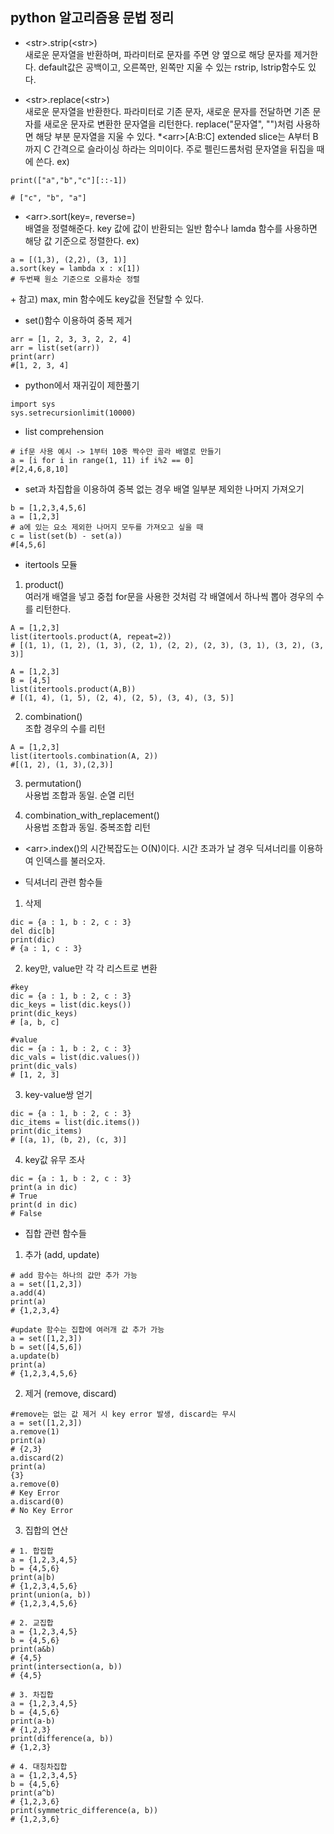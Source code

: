 ## python 알고리즘용 문법 정리

- \<str\>.strip(\<str\>) <br>
  새로운 문자열을 반환하며, 파라미터로 문자를 주면 양 옆으로 해당 문자를 제거한다. default값은 공백이고, 오른쪽만, 왼쪽만 지울 수 있는 rstrip, lstrip함수도 있다.

- \<str\>.replace(\<str\>) <br>
  새로운 문자열을 반환한다. 파라미터로 기존 문자, 새로운 문자를 전달하면 기존 문자를 새로운 문자로 변환한 문자열을 리턴한다. replace("문자열", "")처럼 사용하면 해당 부분 문자열을 지울 수 있다.
  \*\<arr\>[A:B:C]
  extended slice는 A부터 B까지 C 간격으로 슬라이싱 하라는 의미이다. 주로 펠린드롬처럼 문자열을 뒤집을 때에 쓴다.
  ex)

```
print(["a","b","c"][::-1])

# ["c", "b", "a"]
```

- \<arr\>.sort(key=, reverse=) <br>
  배열을 정렬해준다. key 값에 값이 반환되는 일반 함수나 lamda 함수를 사용하면 해당 값 기준으로 정렬한다. ex)

```
a = [(1,3), (2,2), (3, 1)]
a.sort(key = lambda x : x[1])
# 두번째 원소 기준으로 오름차순 정렬
```

\+ 참고) max, min 함수에도 key값을 전달할 수 있다.

- set()함수 이용하여 중복 제거

```
arr = [1, 2, 3, 3, 2, 2, 4]
arr = list(set(arr))
print(arr)
#[1, 2, 3, 4]
```

- python에서 재귀깊이 제한풀기

```
import sys
sys.setrecursionlimit(10000)
```

- list comprehension

```
# if문 사용 예시 -> 1부터 10중 짝수만 골라 배열로 만들기
a = [i for i in range(1, 11) if i%2 == 0]
#[2,4,6,8,10]
```

- set과 차집합을 이용하여 중복 없는 경우 배열 일부분 제외한 나머지 가져오기

```
b = [1,2,3,4,5,6]
a = [1,2,3]
# a에 있는 요소 제외한 나머지 모두를 가져오고 싶을 때
c = list(set(b) - set(a))
#[4,5,6]
```

- itertools 모듈

1. product() <br>
   여러개 배열을 넣고 중첩 for문을 사용한 것처럼 각 배열에서 하나씩 뽑아 경우의 수를 리턴한다.

```
A = [1,2,3]
list(itertools.product(A, repeat=2))
# [(1, 1), (1, 2), (1, 3), (2, 1), (2, 2), (2, 3), (3, 1), (3, 2), (3, 3)]

A = [1,2,3]
B = [4,5]
list(itertools.product(A,B))
# [(1, 4), (1, 5), (2, 4), (2, 5), (3, 4), (3, 5)]
```

2. combination()<br>
   조합 경우의 수를 리턴

```
A = [1,2,3]
list(itertools.combination(A, 2))
#[(1, 2), (1, 3),(2,3)]
```

3. permutation()<br>
   사용법 조합과 동일. 순열 리턴

4. combination_with_replacement()<br>
   사용법 조합과 동일. 중복조합 리턴

- \<arr\>.index()의 시간복잡도는 O(N)이다. 시간 초과가 날 경우 딕셔너리를 이용하여 인덱스를 불러오자.

- 딕셔너리 관련 함수들

1. 삭제

```
dic = {a : 1, b : 2, c : 3}
del dic[b]
print(dic)
# {a : 1, c : 3}
```

2. key만, value만 각 각 리스트로 변환

```
#key
dic = {a : 1, b : 2, c : 3}
dic_keys = list(dic.keys())
print(dic_keys)
# [a, b, c]

#value
dic = {a : 1, b : 2, c : 3}
dic_vals = list(dic.values())
print(dic_vals)
# [1, 2, 3]
```

3. key-value쌍 얻기

```
dic = {a : 1, b : 2, c : 3}
dic_items = list(dic.items())
print(dic_items)
# [(a, 1), (b, 2), (c, 3)]
```

4. key값 유무 조사

```
dic = {a : 1, b : 2, c : 3}
print(a in dic)
# True
print(d in dic)
# False
```

- 집합 관련 함수들

1. 추가 (add, update)

```
# add 함수는 하나의 값만 추가 가능
a = set([1,2,3])
a.add(4)
print(a)
# {1,2,3,4}

```

```
#update 함수는 집합에 여러개 값 추가 가능
a = set([1,2,3])
b = set([4,5,6])
a.update(b)
print(a)
# {1,2,3,4,5,6}
```

2. 제거 (remove, discard)

```
#remove는 없는 값 제거 시 key error 발생, discard는 무시
a = set([1,2,3])
a.remove(1)
print(a)
# {2,3}
a.discard(2)
print(a)
{3}
a.remove(0)
# Key Error
a.discard(0)
# No Key Error
```

3. 집합의 연산

```
# 1. 합집합
a = {1,2,3,4,5}
b = {4,5,6}
print(a|b)
# {1,2,3,4,5,6}
print(union(a, b))
# {1,2,3,4,5,6}
```

```
# 2. 교집합
a = {1,2,3,4,5}
b = {4,5,6}
print(a&b)
# {4,5}
print(intersection(a, b))
# {4,5}
```

```
# 3. 차집합
a = {1,2,3,4,5}
b = {4,5,6}
print(a-b)
# {1,2,3}
print(difference(a, b))
# {1,2,3}
```

```
# 4. 대칭차집합
a = {1,2,3,4,5}
b = {4,5,6}
print(a^b)
# {1,2,3,6}
print(symmetric_difference(a, b))
# {1,2,3,6}
```
